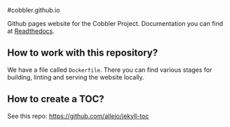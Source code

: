 #cobbler.github.io

Github pages website for the Cobbler Project. Documentation you can find at
[Readthedocs](https://cobbler.readthedocs.io).

## How to work with this repository?

We have a file called `Dockerfile`. There you can find various stages for building, linting and serving the
website locally. 

## How to create a TOC?

See this repo: https://github.com/allejo/jekyll-toc
